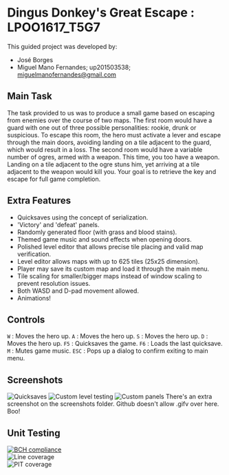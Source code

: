 # Dingus Donkey's Great Escape : LPOO1617_T5G7
This guided project was developed by:
* José Borges
* Miguel Mano Fernandes; up201503538; miguelmanofernandes@gmail.com

## Main Task
The task provided to us was to produce a small game based on escaping from enemies over the course of two maps.
The first room would have a guard with one out of three possible personalities: rookie, drunk or suspicious. To escape this room, the hero must activate a lever and escape through the main doors, avoiding landing on a tile adjacent to the guard, which would result in a loss.
The second room would have a variable number of ogres, armed with a weapon. This time, you too have a weapon. Landing on a tile adjacent to the ogre stuns him, yet arriving at a tile adjacent to the weapon would kill you. Your goal is to retrieve the key and escape for full game completion.

## Extra Features
* Quicksaves using the concept of serialization.
* 'Victory' and 'defeat' panels.
* Randomly generated floor (with grass and blood stains).
* Themed game music and sound effects when opening doors.
* Polished level editor that allows precise tile placing and valid map verification.
* Level editor allows maps with up to 625 tiles (25x25 dimension).
* Player may save its custom map and load it through the main menu.
* Tile scaling for smaller/bigger maps instead of window scaling to prevent resolution issues.
* Both WASD and D-pad movement allowed.
* Animations!

## Controls
```W``` : Moves the hero up.
```A``` : Moves the hero up.
```S``` : Moves the hero up.
```D``` : Moves the hero up.
```F5``` : Quicksaves the game.
```F6``` : Loads the last quicksave.
```M``` : Mutes game music.
```ESC``` : Pops up a dialog to confirm exiting to main menu.

## Screenshots
![Quicksaves](screenshots/quicksave.gif)
![Custom level testing](screenshots/loadgame.gif)
![Custom panels](screenshots/custompanels.gif)
There's an extra screenshot on the screenshots folder. Github doesn't allow .gifv over here. Boo!

## Unit Testing
[![BCH compliance](https://bettercodehub.com/edge/badge/zepedrob16/LPOO1617_T5G7?token=cc0a9915a954a432fdaaa3a94136cae04e47cf97)](https://bettercodehub.com/)  
![Line coverage](screenshots/test_coverage.png)  
![PIT coverage](screenshots/test_pIt.png)
